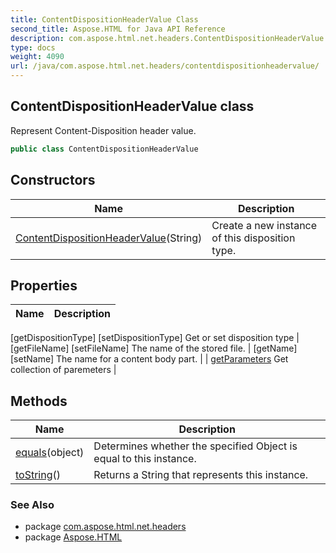 ```yaml
---
title: ContentDispositionHeaderValue Class
second_title: Aspose.HTML for Java API Reference
description: com.aspose.html.net.headers.ContentDispositionHeaderValue class. Represent Content-Disposition header value
type: docs
weight: 4090
url: /java/com.aspose.html.net.headers/contentdispositionheadervalue/
---
```

## ContentDispositionHeaderValue class

Represent Content-Disposition header value.

```java
public class ContentDispositionHeaderValue
```

## Constructors

| Name | Description |
| --- | --- |
| [ContentDispositionHeaderValue](contentdispositionheadervalue/)(String) | Create a new instance of this disposition type. |

## Properties

| Name | Description |
| --- | --- |
[getDispositionType]
[setDispositionType] Get or set disposition type |
[getFileName]
[setFileName] The name of the stored file. |
[getName]
[setName] The name for a content body part. |
| [getParameters](../../com.aspose.html.net.headers/contentdispositionheadervalue/parameters/) Get collection of paremeters |

## Methods

| Name | Description |
| --- | --- |
| [equals](../../com.aspose.html.net.headers/contentdispositionheadervalue/equals/)(object) | Determines whether the specified Object is equal to this instance. |
| [toString](../../com.aspose.html.net.headers/contentdispositionheadervalue/toString/)() | Returns a String that represents this instance. |

### See Also

* package [com.aspose.html.net.headers](../../com.aspose.html.net.headers/)
* package [Aspose.HTML](../../)
